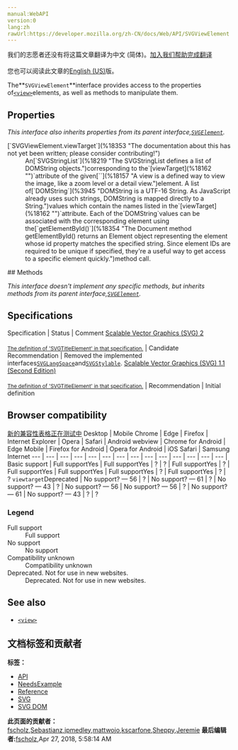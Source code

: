 ```yaml
---
manual:WebAPI
version:0
lang:zh
rawUrl:https://developer.mozilla.org/zh-CN/docs/Web/API/SVGViewElement
---
```




<bdi>我们的志愿者还没有将这篇文章翻译为<bdi>中文 (简体)</bdi>。[加入我们帮助完成翻译](%18351 "")<br></br>您也可以阅读此文章的[English (US)](%18352 "")版。</bdi>






The**`SVGViewElement`**interface provides access to the properties of[`<view>`](%18157 "A view is a defined way to view the image, like a zoom level or a detail view.")elements, as well as methods to manipulate them.


## Properties<a name="Properties"></a>


<em>This interface also inherits properties from its parent interface,[`SVGElement`](%17342 "All of the SVG DOM interfaces that correspond directly to elements in the SVG language derive from the SVGElement interface.").</em>

<dl><dt id=''>[`SVGViewElement.viewTarget`](%18353 "The documentation about this has not yet been written; please consider contributing!")</dt><dd>An[`SVGStringList`](%18219 "The SVGStringList defines a list of DOMString objects.")corresponding to the`[viewTarget](%18162 "")`attribute of the given[`<view>`](%18157 "A view is a defined way to view the image, like a zoom level or a detail view.")element. A list of[`DOMString`](%3945 "DOMString is a UTF-16 String. As JavaScript already uses such strings, DOMString is mapped directly to a String.")values which contain the names listed in the`[viewTarget](%18162 "")`attribute. Each of the`DOMString`values can be associated with the corresponding element using the[`getElementById()`](%18354 "The Document method getElementById() returns an Element object representing the element whose id property matches the specified string. Since element IDs are required to be unique if specified, they're a useful way to get access to a specific element quickly.")method call.</dd></dl>
## Methods<a name="Methods"></a>


<em>This interface doesn&#39;t implement any specific methods, but inherits methods from its parent interface,[`SVGElement`](%17342 "All of the SVG DOM interfaces that correspond directly to elements in the SVG language derive from the SVGElement interface.").</em>


## Specifications<a name="Specifications"></a>
Specification | Status | Comment 
[Scalable Vector Graphics (SVG) 2<br></br><small>The definition of &#39;SVGTitleElement&#39; in that specification.</small>](%18315 "") | Candidate Recommendation | Removed the implemented interfaces[`SVGLangSpace`](%17493 "The documentation about this has not yet been written; please consider contributing!")and[`SVGStylable`](%17382 "The SVGStylable interface is implemented on all objects corresponding to SVG elements that can have style, class and presentation attributes specified on them."). 
[Scalable Vector Graphics (SVG) 1.1 (Second Edition)<br></br><small>The definition of &#39;SVGTitleElement&#39; in that specification.</small>](%18316 "") | Recommendation | Initial definition 


## Browser compatibility<a name="Browser_compatibility"></a>
[新的兼容性表格正在测试中<i></i>](%3360 "")
<abbr>Desktop<i></i></abbr> | <abbr>Mobile<i></i></abbr> 
<abbr>Chrome<i></i></abbr> | <abbr>Edge<i></i></abbr> | <abbr>Firefox<i></i></abbr> | <abbr>Internet Explorer<i></i></abbr> | <abbr>Opera<i></i></abbr> | <abbr>Safari<i></i></abbr> | <abbr>Android webview<i></i></abbr> | <abbr>Chrome for Android<i></i></abbr> | <abbr>Edge Mobile<i></i></abbr> | <abbr>Firefox for Android<i></i></abbr> | <abbr>Opera for Android<i></i></abbr> | <abbr>iOS Safari<i></i></abbr> | <abbr>Samsung Internet<i></i></abbr> 
 ---  |  ---  |  ---  |  ---  |  ---  |  ---  |  ---  |  ---  |  ---  |  ---  |  ---  |  ---  |  ---  |  ---  | 
Basic support | <abbr>Full support</abbr>Yes | <abbr>Full support</abbr>Yes | <abbr>?</abbr> | <abbr>?</abbr> | <abbr>Full support</abbr>Yes | <abbr>?</abbr> | <abbr>Full support</abbr>Yes | <abbr>Full support</abbr>Yes | <abbr>Full support</abbr>Yes | <abbr>?</abbr> | <abbr>Full support</abbr>Yes | <abbr>?</abbr> | <abbr>?</abbr> 
`viewtarget`<abbr>Deprecated<i></i></abbr> | <abbr>No support</abbr>? — 56 | <abbr>?</abbr> | <abbr>No support</abbr>? — 61 | <abbr>?</abbr> | <abbr>No support</abbr>? — 43 | <abbr>?</abbr> | <abbr>No support</abbr>? — 56 | <abbr>No support</abbr>? — 56 | <abbr>?</abbr> | <abbr>No support</abbr>? — 61 | <abbr>No support</abbr>? — 43 | <abbr>?</abbr> | <abbr>?</abbr> 


### Legend<a name="Legend"></a>
<dl><dt id=''><abbr>Full support</abbr></dt><dd>Full support</dd><dt id=''><abbr>No support</abbr></dt><dd>No support</dd><dt id=''><abbr>Compatibility unknown</abbr></dt><dd>Compatibility unknown</dd><dt id=''><abbr>Deprecated. Not for use in new websites.<i></i></abbr></dt><dd>Deprecated. Not for use in new websites.</dd></dl>

## See also<a name="See_also"></a>

* [`<view>`](%18157 "A view is a defined way to view the image, like a zoom level or a detail view.")



## 文档标签和贡献者
**标签：**
* [API](%50 "")
* [NeedsExample](%13047 "")
* [Reference](%3381 "")
* [SVG](%457 "")
* [SVG DOM](%17335 "")

**此页面的贡献者：**[fscholz](%60 ""),[Sebastianz](%4468 ""),[jpmedley](%3413 ""),[mattwojo](%14635 ""),[kscarfone](%3900 ""),[Sheppy](%405 ""),[Jeremie](%4470 "")
**最后编辑者:**[fscholz](%60 ""),<time>Apr 27, 2018, 5:58:14 AM</time>



